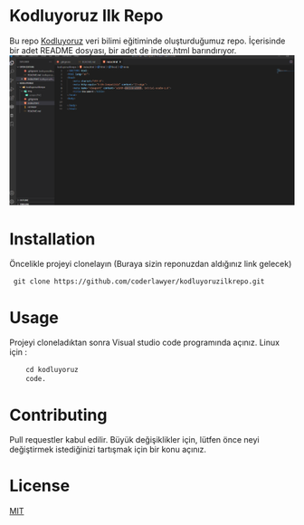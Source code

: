 # Kodluyoruz Ilk Repo
Bu repo [Kodluyoruz](https://www.kodluyoruz.org/) veri bilimi eğitiminde oluşturduğumuz repo. İçerisinde bir adet README dosyası, bir adet de index.html barındırıyor.
![proje](img/screen.png)
# Installation
Öncelikle projeyi clonelayın (Buraya sizin reponuzdan aldığınız link gelecek) 
```
 git clone https://github.com/coderlawyer/kodluyoruzilkrepo.git 
```
# Usage 
Projeyi cloneladıktan sonra Visual studio code programında açınız.
Linux için :
```
    cd kodluyoruz
    code.
```
# Contributing
Pull requestler kabul edilir. Büyük değişiklikler için, lütfen önce neyi değiştirmek istediğinizi tartışmak için bir konu açınız.
# License
[MIT](https://choosealicense.com/licenses/mit/)